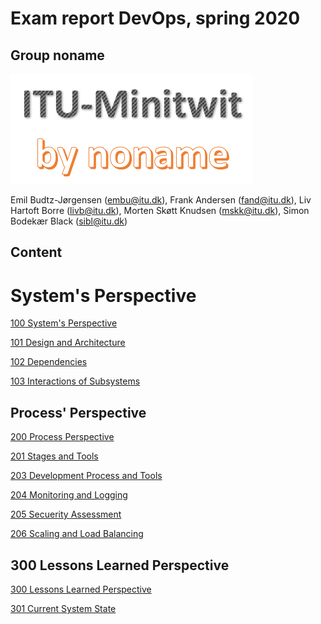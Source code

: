 # Exam report DevOps, spring 2020
## Group noname

![group logo](images/group_logo_large.png)

Emil Budtz-Jørgensen (embu@itu.dk), 
Frank Andersen (fand@itu.dk), 
Liv Hartoft Borre (livb@itu.dk), 
Morten Skøtt Knudsen (mskk@itu.dk), 
Simon Bodekær Black (sibl@itu.dk) 

## Content
# System's Perspective
[100 System's Perspective](100_systems_perspective.md)

[101 Design and Architecture](101_design_and_architecture.md)

[102 Dependencies](102_dependencies.md)

[103 Interactions of Subsystems](103_interactions_of_subsystems.md)

## Process' Perspective

[200 Process Perspective](200_process_perspective.md)

[201 Stages and Tools](201_ci_dc_chain_tools.md)

[203 Development Process and Tools](203_dev_process_and_tools.md)

[204 Monitoring and Logging](204_monitoring_and_logging.md)

[205 Secuerity Assessment](205_sec_assessment.md)

[206 Scaling and Load Balancing](206_scaling_and_load_balancing.md)

## 300 Lessons Learned Perspective

[300 Lessons Learned Perspective](300_lessons_learned_perspective.md)

[301 Current System State](301_current_system_state.md)
